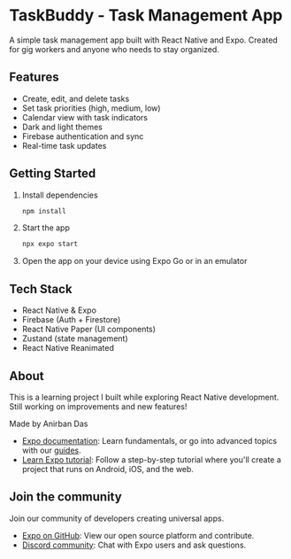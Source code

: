 # TaskBuddy - Task Management App

A simple task management app built with React Native and Expo. Created for gig workers and anyone who needs to stay organized.

## Features

- Create, edit, and delete tasks
- Set task priorities (high, medium, low)
- Calendar view with task indicators
- Dark and light themes
- Firebase authentication and sync
- Real-time task updates

## Getting Started

1. Install dependencies
   ```bash
   npm install
   ```

2. Start the app
   ```bash
   npx expo start
   ```

3. Open the app on your device using Expo Go or in an emulator

## Tech Stack

- React Native & Expo
- Firebase (Auth + Firestore)
- React Native Paper (UI components)
- Zustand (state management)
- React Native Reanimated

## About

This is a learning project I built while exploring React Native development. Still working on improvements and new features!

Made by Anirban Das

- [Expo documentation](https://docs.expo.dev/): Learn fundamentals, or go into advanced topics with our [guides](https://docs.expo.dev/guides).
- [Learn Expo tutorial](https://docs.expo.dev/tutorial/introduction/): Follow a step-by-step tutorial where you'll create a project that runs on Android, iOS, and the web.

## Join the community

Join our community of developers creating universal apps.

- [Expo on GitHub](https://github.com/expo/expo): View our open source platform and contribute.
- [Discord community](https://chat.expo.dev): Chat with Expo users and ask questions.
